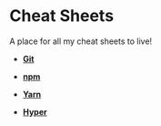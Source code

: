 # Cheat Sheets 

A place for all my cheat sheets to live!

- **[Git](git.md#useful-git-commands)**

- **[npm](npm.md#npm-plz)**

- **[Yarn](yarn.md#useful-yarn-commands)**

- **[Hyper](hyper.md#useful-hyper-info)**
